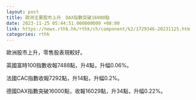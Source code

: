 ```yaml
---
layout: post
title: 歐洲主要股市上升　DAX指數突破16000點
date: 2023-11-25 05:44:51.000000000 +08:00
link: https://news.rthk.hk/rthk/ch/component/k2/1729346-20231125.htm
categories: rthk
---
```


歐洲股市上升，零售股表現較好。

英國富時100指數收報7488點，升4點，升幅0.06%。

法國CAC指數收報7292點，升14點，升幅0.2%。

德國DAX指數突破16000點，收報16029點，升34點，升幅0.22%。
